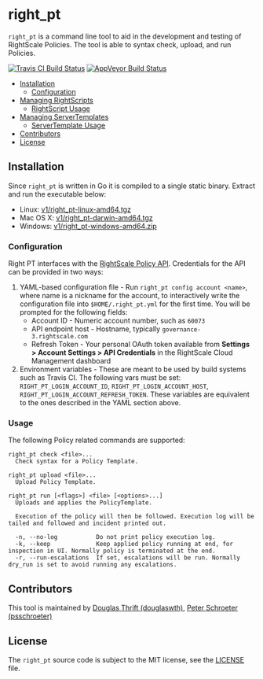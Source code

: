# right_pt

`right_pt` is a command line tool to aid in the development and testing of RightScale Policies. The tool is able to syntax check, upload, and run Policies.

[![Travis CI Build Status](https://travis-ci.org/rightscale/right_pt.svg?branch=master)](https://travis-ci.org/rightscale/right_pt?branch=master)
[![AppVeyor Build Status](https://ci.appveyor.com/api/projects/status/github/rightscale/right_pt?branch=master&svg=true)](https://ci.appveyor.com/project/RightScale/right-pt?branch=master)

* [Installation](#installation)
  * [Configuration](#configuration)
* [Managing RightScripts](#managing-rightscripts)
  * [RightScript Usage](#rightscript-usage)
* [Managing ServerTemplates](#managing-servertemplates)
  * [ServerTemplate Usage](#servertemplate-usage)
* [Contributors](#contributors)
* [License](#license)

## Installation

Since `right_pt` is written in Go it is compiled to a single static binary. Extract and run the executable below:

* Linux: [v1/right_pt-linux-amd64.tgz](https://binaries.rightscale.com/rsbin/right_pt/v1/right_pt-linux-amd64.tgz)
* Mac OS X: [v1/right_pt-darwin-amd64.tgz](https://binaries.rightscale.com/rsbin/right_pt/v1/right_pt-darwin-amd64.tgz)
* Windows: [v1/right_pt-windows-amd64.zip](https://binaries.rightscale.com/rsbin/right_pt/v1/right_pt-windows-amd64.zip)

### Configuration

Right PT interfaces with the [RightScale Policy API](https://reference.rightscale.com/governance-policies/). Credentials for the API can be provided in two ways:

1. YAML-based configuration file -  Run `right_pt config account <name>`, where name is a nickname for the account, to interactively write the configuration file into `$HOME/.right_pt.yml` for the first time. You will be prompted for the following fields:
    * Account ID - Numeric account number, such as `60073`
    * API endpoint host - Hostname, typically `governance-3.rightscale.com`
    * Refresh Token - Your personal OAuth token available from **Settings > Account Settings > API Credentials** in the RightScale Cloud Management dashboard
2. Environment variables - These are meant to be used by build systems such as Travis CI. The following vars must be set: `RIGHT_PT_LOGIN_ACCOUNT_ID`, `RIGHT_PT_LOGIN_ACCOUNT_HOST`, `RIGHT_PT_LOGIN_ACCOUNT_REFRESH_TOKEN`. These variables are equivalent to the ones described in the YAML section above.


### Usage
The following Policy related commands are supported:

```
right_pt check <file>...
  Check syntax for a Policy Template.

right_pt upload <file>...
  Upload Policy Template.

right_pt run [<flags>] <file> [<options>...]
  Uploads and applies the PolicyTemplate.

  Execution of the policy will then be followed. Execution log will be tailed and followed and incident printed out.

  -n, --no-log           Do not print policy execution log.
  -k, --keep             Keep applied policy running at end, for inspection in UI. Normally policy is terminated at the end.
  -r, --run-escalations  If set, escalations will be run. Normally dry_run is set to avoid running any escalations.
```

## Contributors

This tool is maintained by [Douglas Thrift (douglaswth)](https://github.com/douglaswth),
[Peter Schroeter (psschroeter)](https://github.com/psschroeter)

## License

The `right_pt` source code is subject to the MIT license, see the
[LICENSE](https://github.com/douglaswth/right_pt/blob/master/LICENSE) file.
